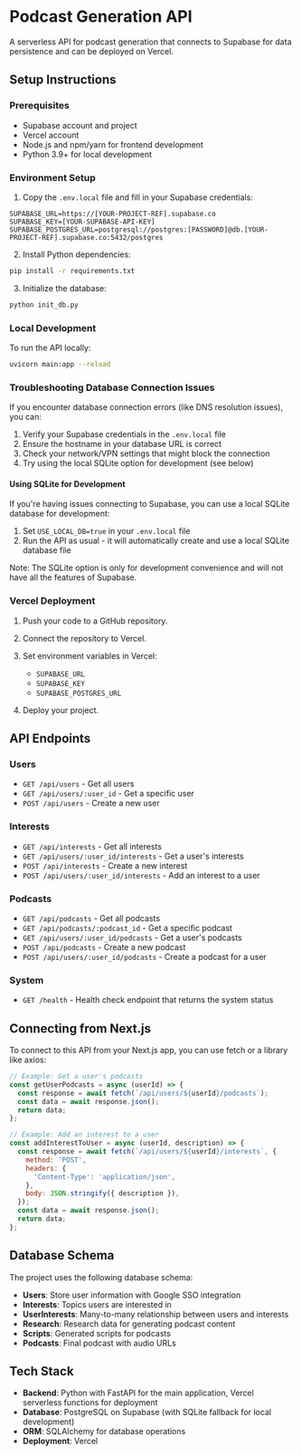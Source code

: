 # Podcast Generation API

A serverless API for podcast generation that connects to Supabase for data persistence and can be deployed on Vercel.

## Setup Instructions

### Prerequisites

- Supabase account and project
- Vercel account
- Node.js and npm/yarn for frontend development
- Python 3.9+ for local development

### Environment Setup

1. Copy the `.env.local` file and fill in your Supabase credentials:

```
SUPABASE_URL=https://[YOUR-PROJECT-REF].supabase.co
SUPABASE_KEY=[YOUR-SUPABASE-API-KEY]
SUPABASE_POSTGRES_URL=postgresql://postgres:[PASSWORD]@db.[YOUR-PROJECT-REF].supabase.co:5432/postgres
```

2. Install Python dependencies:

```bash
pip install -r requirements.txt
```

3. Initialize the database:

```bash
python init_db.py
```

### Local Development

To run the API locally:

```bash
uvicorn main:app --reload
```

### Troubleshooting Database Connection Issues

If you encounter database connection errors (like DNS resolution issues), you can:

1. Verify your Supabase credentials in the `.env.local` file
2. Ensure the hostname in your database URL is correct
3. Check your network/VPN settings that might block the connection
4. Try using the local SQLite option for development (see below)

#### Using SQLite for Development

If you're having issues connecting to Supabase, you can use a local SQLite database for development:

1. Set `USE_LOCAL_DB=true` in your `.env.local` file
2. Run the API as usual - it will automatically create and use a local SQLite database file

Note: The SQLite option is only for development convenience and will not have all the features of Supabase.

### Vercel Deployment

1. Push your code to a GitHub repository.

2. Connect the repository to Vercel.

3. Set environment variables in Vercel:
   - `SUPABASE_URL`
   - `SUPABASE_KEY`
   - `SUPABASE_POSTGRES_URL`

4. Deploy your project.

## API Endpoints

### Users

- `GET /api/users` - Get all users
- `GET /api/users/:user_id` - Get a specific user
- `POST /api/users` - Create a new user

### Interests

- `GET /api/interests` - Get all interests
- `GET /api/users/:user_id/interests` - Get a user's interests
- `POST /api/interests` - Create a new interest
- `POST /api/users/:user_id/interests` - Add an interest to a user

### Podcasts

- `GET /api/podcasts` - Get all podcasts
- `GET /api/podcasts/:podcast_id` - Get a specific podcast
- `GET /api/users/:user_id/podcasts` - Get a user's podcasts
- `POST /api/podcasts` - Create a new podcast
- `POST /api/users/:user_id/podcasts` - Create a podcast for a user

### System

- `GET /health` - Health check endpoint that returns the system status

## Connecting from Next.js

To connect to this API from your Next.js app, you can use fetch or a library like axios:

```javascript
// Example: Get a user's podcasts
const getUserPodcasts = async (userId) => {
  const response = await fetch(`/api/users/${userId}/podcasts`);
  const data = await response.json();
  return data;
};

// Example: Add an interest to a user
const addInterestToUser = async (userId, description) => {
  const response = await fetch(`/api/users/${userId}/interests`, {
    method: 'POST',
    headers: {
      'Content-Type': 'application/json',
    },
    body: JSON.stringify({ description }),
  });
  const data = await response.json();
  return data;
};
```

## Database Schema

The project uses the following database schema:

- **Users**: Store user information with Google SSO integration
- **Interests**: Topics users are interested in
- **UserInterests**: Many-to-many relationship between users and interests
- **Research**: Research data for generating podcast content
- **Scripts**: Generated scripts for podcasts
- **Podcasts**: Final podcast with audio URLs

## Tech Stack

- **Backend**: Python with FastAPI for the main application, Vercel serverless functions for deployment
- **Database**: PostgreSQL on Supabase (with SQLite fallback for local development)
- **ORM**: SQLAlchemy for database operations
- **Deployment**: Vercel 